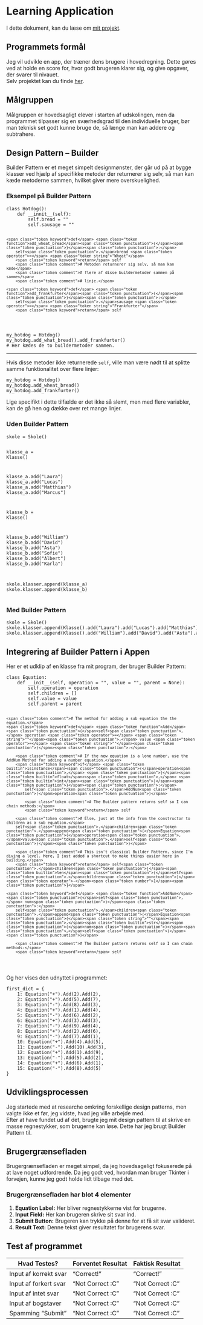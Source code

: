 <!DOCTYPE html>
<html>

<head>
  <meta charset="utf-8">
  <meta name="viewport" content="width=device-width, initial-scale=1.0">
  <title>Læringsapp</title>
  <link rel="stylesheet" href="https://stackedit.io/style.css" />
</head>

<body class="stackedit">
  <div class="stackedit__html"><h1 id="learning-application">Learning Application</h1>
<p>I dette dokument, kan du læse om <a href="https://github.com/BapllStar/Programmering-B/tree/main/Learning-Application">mit projekt</a>.</p>
<h2 id="programmets-formål">Programmets formål</h2>
<p>Jeg vil udvikle en app, der træner dens brugere i hovedregning. Dette gøres ved at holde en score for, hvor godt brugeren klarer sig, og give opgaver, der svarer til nivauet.<br>
Selv projektet kan du finde <a href="https://github.com/BapllStar/Programmering-B/tree/main/Learning-Application">her</a>.</p>
<h2 id="målgruppen">Målgruppen</h2>
<p>Målgruppen er hovedsagligt elever i starten af udskolingen, men da programmet tilpasser sig en sværhedsgrad til den individuelle bruger, bør man teknisk set godt kunne bruge de, så længe man kan addere og subtrahere.</p>
<h2 id="design-pattern----builder">Design Pattern – Builder</h2>
<p>Builder Pattern er et meget simpelt designmønster, der går ud på at bygge klasser ved hjælp af specifikke metoder der returnerer sig selv, så man kan kæde metoderne sammen, hvilket giver mere overskuelighed.</p>
<h3 id="eksempel-på-builder-pattern">Eksempel på Builder Pattern</h3>
<pre class=" language-python"><code class="prism  language-python"><span class="token keyword">class</span> <span class="token class-name">Hotdog</span><span class="token punctuation">(</span><span class="token punctuation">)</span><span class="token punctuation">:</span>
	<span class="token keyword">def</span> <span class="token function">__innit__</span><span class="token punctuation">(</span>self<span class="token punctuation">)</span><span class="token punctuation">:</span>
		self<span class="token punctuation">.</span>bread <span class="token operator">=</span> <span class="token string">""</span>
		self<span class="token punctuation">.</span>sausage <span class="token operator">=</span> <span class="token string">""</span>

	<span class="token keyword">def</span> <span class="token function">add_wheat_bread</span><span class="token punctuation">(</span><span class="token punctuation">)</span><span class="token punctuation">:</span>
		self<span class="token punctuation">.</span>bread <span class="token operator">=</span> <span class="token string">"Wheat"</span>
		<span class="token keyword">return</span> self
		<span class="token comment"># Metoden returnerer sig selv, så man kan kæde</span>
		<span class="token comment"># flere af disse buildermetoder sammen på samme</span>
		<span class="token comment"># linje.</span>

	<span class="token keyword">def</span> <span class="token function">add_frankfurter</span><span class="token punctuation">(</span><span class="token punctuation">)</span><span class="token punctuation">:</span>
		self<span class="token punctuation">.</span>sausage <span class="token operator">=</span> <span class="token string">"Frankfurter"</span>
		<span class="token keyword">return</span> self
</code></pre>
<pre class=" language-python"><code class="prism  language-python">my_hotdog <span class="token operator">=</span> Hotdog<span class="token punctuation">(</span><span class="token punctuation">)</span>
my_hotdog<span class="token punctuation">.</span>add_what_bread<span class="token punctuation">(</span><span class="token punctuation">)</span><span class="token punctuation">.</span>add_frankfurter<span class="token punctuation">(</span><span class="token punctuation">)</span>
<span class="token comment"># Her kædes de to buildermetoder sammen.</span>
</code></pre>
<hr>
<p>Hvis disse metoder ikke returnerede <code>self</code>, ville man være nødt til at splitte samme funktionalitet over flere linjer:</p>
<pre class=" language-python"><code class="prism  language-python">my_hotdog <span class="token operator">=</span> Hotdog<span class="token punctuation">(</span><span class="token punctuation">)</span>
my_hotdog<span class="token punctuation">.</span>add_wheat_bread<span class="token punctuation">(</span><span class="token punctuation">)</span>
my_hotdog<span class="token punctuation">.</span>add_frankfurter<span class="token punctuation">(</span><span class="token punctuation">)</span>
</code></pre>
<p>Lige specifikt i dette tilfælde er det ikke så slemt, men med flere variabler, kan de gå hen og dække over ret mange linjer.</p>
<h3 id="uden-builder-pattern">Uden Builder Pattern</h3>
<pre class=" language-python"><code class="prism  language-python">skole <span class="token operator">=</span> Skole<span class="token punctuation">(</span><span class="token punctuation">)</span>

klasse_a <span class="token operator">=</span> Klasse<span class="token punctuation">(</span><span class="token punctuation">)</span>

klasse_a<span class="token punctuation">.</span>add<span class="token punctuation">(</span><span class="token string">"Laura"</span><span class="token punctuation">)</span>
klasse_a<span class="token punctuation">.</span>add<span class="token punctuation">(</span><span class="token string">"Lucas"</span><span class="token punctuation">)</span>
klasse_a<span class="token punctuation">.</span>add<span class="token punctuation">(</span><span class="token string">"Matthias"</span><span class="token punctuation">)</span>
klasse_a<span class="token punctuation">.</span>add<span class="token punctuation">(</span><span class="token string">"Marcus"</span><span class="token punctuation">)</span>

klasse_b <span class="token operator">=</span> Klasse<span class="token punctuation">(</span><span class="token punctuation">)</span>

klasse_b<span class="token punctuation">.</span>add<span class="token punctuation">(</span><span class="token string">"William"</span><span class="token punctuation">)</span>
klasse_b<span class="token punctuation">.</span>add<span class="token punctuation">(</span><span class="token string">"David"</span><span class="token punctuation">)</span>
klasse_b<span class="token punctuation">.</span>add<span class="token punctuation">(</span><span class="token string">"Asta"</span><span class="token punctuation">)</span>
klasse_b<span class="token punctuation">.</span>add<span class="token punctuation">(</span><span class="token string">"Sofie"</span><span class="token punctuation">)</span>
klasse_b<span class="token punctuation">.</span>add<span class="token punctuation">(</span><span class="token string">"Albert"</span><span class="token punctuation">)</span>
klasse_b<span class="token punctuation">.</span>add<span class="token punctuation">(</span><span class="token string">"Karla"</span><span class="token punctuation">)</span>

skole<span class="token punctuation">.</span>klasser<span class="token punctuation">.</span>append<span class="token punctuation">(</span>klasse_a<span class="token punctuation">)</span>
skole<span class="token punctuation">.</span>klasser<span class="token punctuation">.</span>append<span class="token punctuation">(</span>klasse_b<span class="token punctuation">)</span>
</code></pre>
<h3 id="med-builder-pattern">Med Builder Pattern</h3>
<pre class=" language-python"><code class="prism  language-python">skole <span class="token operator">=</span> Skole<span class="token punctuation">(</span><span class="token punctuation">)</span>
skole<span class="token punctuation">.</span>klasser<span class="token punctuation">.</span>append<span class="token punctuation">(</span>Klasse<span class="token punctuation">(</span><span class="token punctuation">)</span><span class="token punctuation">.</span>add<span class="token punctuation">(</span><span class="token string">"Laura"</span><span class="token punctuation">)</span><span class="token punctuation">.</span>add<span class="token punctuation">(</span><span class="token string">"Lucas"</span><span class="token punctuation">)</span><span class="token punctuation">.</span>add<span class="token punctuation">(</span><span class="token string">"Matthias"</span><span class="token punctuation">)</span><span class="token punctuation">.</span>add<span class="token punctuation">(</span><span class="token string">"Marcus"</span><span class="token punctuation">)</span><span class="token punctuation">)</span>
skole<span class="token punctuation">.</span>klasser<span class="token punctuation">.</span>append<span class="token punctuation">(</span>Klasse<span class="token punctuation">(</span><span class="token punctuation">)</span><span class="token punctuation">.</span>add<span class="token punctuation">(</span><span class="token string">"William"</span><span class="token punctuation">)</span><span class="token punctuation">.</span>add<span class="token punctuation">(</span><span class="token string">"David"</span><span class="token punctuation">)</span><span class="token punctuation">.</span>add<span class="token punctuation">(</span><span class="token string">"Asta"</span><span class="token punctuation">)</span><span class="token punctuation">.</span>add<span class="token punctuation">(</span><span class="token string">"Sofie"</span><span class="token punctuation">)</span><span class="token punctuation">.</span>add<span class="token punctuation">(</span><span class="token string">"Albert"</span><span class="token punctuation">)</span><span class="token punctuation">.</span>add<span class="token punctuation">(</span><span class="token string">"Karla"</span><span class="token punctuation">)</span><span class="token punctuation">)</span>
</code></pre>
<h2 id="integrering-af-builder-pattern-i-appen">Integrering af Builder Pattern i Appen</h2>
<p>Her er et udklip af en klasse fra mit program, der bruger Builder Pattern:</p>
<pre class=" language-python"><code class="prism  language-python"><span class="token keyword">class</span> <span class="token class-name">Equation</span><span class="token punctuation">:</span>
    <span class="token keyword">def</span> <span class="token function">__init__</span><span class="token punctuation">(</span>self<span class="token punctuation">,</span> operation <span class="token operator">=</span> <span class="token string">""</span><span class="token punctuation">,</span> value <span class="token operator">=</span> <span class="token string">""</span><span class="token punctuation">,</span> parent <span class="token operator">=</span> <span class="token boolean">None</span><span class="token punctuation">)</span><span class="token punctuation">:</span>
        self<span class="token punctuation">.</span>operation <span class="token operator">=</span> operation
        self<span class="token punctuation">.</span>children <span class="token operator">=</span> <span class="token punctuation">[</span><span class="token punctuation">]</span>
        self<span class="token punctuation">.</span>value <span class="token operator">=</span> value
        self<span class="token punctuation">.</span>parent <span class="token operator">=</span> parent

    <span class="token comment"># The method for adding a sub equation the the equation.</span>
    <span class="token keyword">def</span> <span class="token function">Add</span><span class="token punctuation">(</span>self<span class="token punctuation">,</span> operation <span class="token operator">=</span> <span class="token string">""</span><span class="token punctuation">,</span> value <span class="token operator">=</span> <span class="token string">""</span><span class="token punctuation">)</span><span class="token punctuation">:</span>
        
        <span class="token comment"># If the new equation is a lone number, use the AddNum Method for adding a number equation.</span>
        <span class="token keyword">if</span> <span class="token builtin">isinstance</span><span class="token punctuation">(</span>operation<span class="token punctuation">,</span> <span class="token punctuation">(</span><span class="token builtin">float</span><span class="token punctuation">,</span> <span class="token builtin">int</span><span class="token punctuation">)</span><span class="token punctuation">)</span><span class="token punctuation">:</span>
            self<span class="token punctuation">.</span>AddNum<span class="token punctuation">(</span>operation<span class="token punctuation">)</span>

            <span class="token comment"># The Builder pattern returns self so I can chain methods:</span>
            <span class="token keyword">return</span> self
        
        <span class="token comment"># Else, just at the info from the constructor to children as a sub equation.</span>
        self<span class="token punctuation">.</span>children<span class="token punctuation">.</span>append<span class="token punctuation">(</span>Equation<span class="token punctuation">(</span>operation<span class="token punctuation">,</span>value<span class="token punctuation">,</span>self<span class="token punctuation">)</span><span class="token punctuation">)</span>

        <span class="token comment"># This isn't classical Builder Pattern, since I'm diving a level. Here, I just added a shortcut to make things easier here in building.</span>
        <span class="token keyword">return</span> self<span class="token punctuation">.</span>children<span class="token punctuation">[</span><span class="token builtin">len</span><span class="token punctuation">(</span>self<span class="token punctuation">.</span>children<span class="token punctuation">)</span><span class="token operator">-</span><span class="token number">1</span><span class="token punctuation">]</span>

    <span class="token keyword">def</span> <span class="token function">AddNum</span><span class="token punctuation">(</span>self<span class="token punctuation">,</span> num<span class="token punctuation">)</span><span class="token punctuation">:</span>
        self<span class="token punctuation">.</span>children<span class="token punctuation">.</span>append<span class="token punctuation">(</span>Equation<span class="token punctuation">(</span><span class="token string">""</span><span class="token punctuation">,</span><span class="token builtin">str</span><span class="token punctuation">(</span>num<span class="token punctuation">)</span><span class="token punctuation">,</span>self<span class="token punctuation">)</span><span class="token punctuation">)</span>

        <span class="token comment"># The Builder pattern returns self so I can chain methods:</span>
        <span class="token keyword">return</span> self
</code></pre>
<p>Og her vises den udnyttet i programmet:</p>
<pre class=" language-python"><code class="prism  language-python">first_dict <span class="token operator">=</span> <span class="token punctuation">{</span>
    <span class="token number">1</span><span class="token punctuation">:</span> Equation<span class="token punctuation">(</span><span class="token string">"+"</span><span class="token punctuation">)</span><span class="token punctuation">.</span>Add<span class="token punctuation">(</span><span class="token number">2</span><span class="token punctuation">)</span><span class="token punctuation">.</span>Add<span class="token punctuation">(</span><span class="token number">2</span><span class="token punctuation">)</span><span class="token punctuation">,</span>    
    <span class="token number">2</span><span class="token punctuation">:</span> Equation<span class="token punctuation">(</span><span class="token string">"+"</span><span class="token punctuation">)</span><span class="token punctuation">.</span>Add<span class="token punctuation">(</span><span class="token number">5</span><span class="token punctuation">)</span><span class="token punctuation">.</span>Add<span class="token punctuation">(</span><span class="token number">7</span><span class="token punctuation">)</span><span class="token punctuation">,</span>    
    <span class="token number">3</span><span class="token punctuation">:</span> Equation<span class="token punctuation">(</span><span class="token string">"-"</span><span class="token punctuation">)</span><span class="token punctuation">.</span>Add<span class="token punctuation">(</span><span class="token number">8</span><span class="token punctuation">)</span><span class="token punctuation">.</span>Add<span class="token punctuation">(</span><span class="token number">3</span><span class="token punctuation">)</span><span class="token punctuation">,</span>    
    <span class="token number">4</span><span class="token punctuation">:</span> Equation<span class="token punctuation">(</span><span class="token string">"+"</span><span class="token punctuation">)</span><span class="token punctuation">.</span>Add<span class="token punctuation">(</span><span class="token number">1</span><span class="token punctuation">)</span><span class="token punctuation">.</span>Add<span class="token punctuation">(</span><span class="token number">4</span><span class="token punctuation">)</span><span class="token punctuation">,</span>    
    <span class="token number">5</span><span class="token punctuation">:</span> Equation<span class="token punctuation">(</span><span class="token string">"-"</span><span class="token punctuation">)</span><span class="token punctuation">.</span>Add<span class="token punctuation">(</span><span class="token number">6</span><span class="token punctuation">)</span><span class="token punctuation">.</span>Add<span class="token punctuation">(</span><span class="token number">2</span><span class="token punctuation">)</span><span class="token punctuation">,</span>    
    <span class="token number">6</span><span class="token punctuation">:</span> Equation<span class="token punctuation">(</span><span class="token string">"+"</span><span class="token punctuation">)</span><span class="token punctuation">.</span>Add<span class="token punctuation">(</span><span class="token number">3</span><span class="token punctuation">)</span><span class="token punctuation">.</span>Add<span class="token punctuation">(</span><span class="token number">3</span><span class="token punctuation">)</span><span class="token punctuation">,</span>    
    <span class="token number">7</span><span class="token punctuation">:</span> Equation<span class="token punctuation">(</span><span class="token string">"-"</span><span class="token punctuation">)</span><span class="token punctuation">.</span>Add<span class="token punctuation">(</span><span class="token number">9</span><span class="token punctuation">)</span><span class="token punctuation">.</span>Add<span class="token punctuation">(</span><span class="token number">4</span><span class="token punctuation">)</span><span class="token punctuation">,</span>    
    <span class="token number">8</span><span class="token punctuation">:</span> Equation<span class="token punctuation">(</span><span class="token string">"+"</span><span class="token punctuation">)</span><span class="token punctuation">.</span>Add<span class="token punctuation">(</span><span class="token number">2</span><span class="token punctuation">)</span><span class="token punctuation">.</span>Add<span class="token punctuation">(</span><span class="token number">6</span><span class="token punctuation">)</span><span class="token punctuation">,</span>    
    <span class="token number">9</span><span class="token punctuation">:</span> Equation<span class="token punctuation">(</span><span class="token string">"-"</span><span class="token punctuation">)</span><span class="token punctuation">.</span>Add<span class="token punctuation">(</span><span class="token number">7</span><span class="token punctuation">)</span><span class="token punctuation">.</span>Add<span class="token punctuation">(</span><span class="token number">1</span><span class="token punctuation">)</span><span class="token punctuation">,</span>    
    <span class="token number">10</span><span class="token punctuation">:</span> Equation<span class="token punctuation">(</span><span class="token string">"+"</span><span class="token punctuation">)</span><span class="token punctuation">.</span>Add<span class="token punctuation">(</span><span class="token number">4</span><span class="token punctuation">)</span><span class="token punctuation">.</span>Add<span class="token punctuation">(</span><span class="token number">5</span><span class="token punctuation">)</span><span class="token punctuation">,</span>   
    <span class="token number">11</span><span class="token punctuation">:</span> Equation<span class="token punctuation">(</span><span class="token string">"-"</span><span class="token punctuation">)</span><span class="token punctuation">.</span>Add<span class="token punctuation">(</span><span class="token number">10</span><span class="token punctuation">)</span><span class="token punctuation">.</span>Add<span class="token punctuation">(</span><span class="token number">3</span><span class="token punctuation">)</span><span class="token punctuation">,</span>  
    <span class="token number">12</span><span class="token punctuation">:</span> Equation<span class="token punctuation">(</span><span class="token string">"+"</span><span class="token punctuation">)</span><span class="token punctuation">.</span>Add<span class="token punctuation">(</span><span class="token number">1</span><span class="token punctuation">)</span><span class="token punctuation">.</span>Add<span class="token punctuation">(</span><span class="token number">9</span><span class="token punctuation">)</span><span class="token punctuation">,</span>   
    <span class="token number">13</span><span class="token punctuation">:</span> Equation<span class="token punctuation">(</span><span class="token string">"-"</span><span class="token punctuation">)</span><span class="token punctuation">.</span>Add<span class="token punctuation">(</span><span class="token number">5</span><span class="token punctuation">)</span><span class="token punctuation">.</span>Add<span class="token punctuation">(</span><span class="token number">2</span><span class="token punctuation">)</span><span class="token punctuation">,</span>   
    <span class="token number">14</span><span class="token punctuation">:</span> Equation<span class="token punctuation">(</span><span class="token string">"+"</span><span class="token punctuation">)</span><span class="token punctuation">.</span>Add<span class="token punctuation">(</span><span class="token number">6</span><span class="token punctuation">)</span><span class="token punctuation">.</span>Add<span class="token punctuation">(</span><span class="token number">1</span><span class="token punctuation">)</span><span class="token punctuation">,</span>   
    <span class="token number">15</span><span class="token punctuation">:</span> Equation<span class="token punctuation">(</span><span class="token string">"-"</span><span class="token punctuation">)</span><span class="token punctuation">.</span>Add<span class="token punctuation">(</span><span class="token number">8</span><span class="token punctuation">)</span><span class="token punctuation">.</span>Add<span class="token punctuation">(</span><span class="token number">5</span><span class="token punctuation">)</span>    
<span class="token punctuation">}</span>
</code></pre>
<h2 id="udviklingsprocessen">Udviklingsprocessen</h2>
<p>Jeg startede med at researche omkring forskellige design patterns, men valgte ikke et før, jeg vidste, hvad jeg ville arbejde med.<br>
Efter at have fundet ud af det, brugte jeg mit design pattern til at skrive en masse regnestykker, som brugerne kan løse. Dette har jeg brugt Builder Pattern til.</p>
<h2 id="brugergrænsefladen">Brugergrænsefladen</h2>
<p>Brugergrænsefladen er meget simpel, da jeg hovedsageligt fokuserede på at lave noget udfordrende. Da jeg godt ved, hvordan man bruger Tkinter i forvejen, kunne jeg godt holde lidt tilbage med det.</p>
<h3 id="brugergrænsefladen-har-blot-4-elementer">Brugergrænsefladen har blot 4 elementer</h3>
<ol>
<li><strong>Equation Label:</strong> Her bliver regnestykkerne vist for brugerne.</li>
<li><strong>Input Field:</strong> Her kan brugeren skrive sit svar ind.</li>
<li><strong>Submit Button:</strong> Brugeren kan trykke på denne for at få sit svar valideret.</li>
<li><strong>Result Text:</strong> Denne tekst giver resultatet for brugerens svar.</li>
</ol>
<h2 id="test-af-programmet">Test af programmet</h2>

<table>
<thead>
<tr>
<th>Hvad Testes?</th>
<th>Forventet Resultat</th>
<th>Faktisk Resultat</th>
</tr>
</thead>
<tbody>
<tr>
<td>Input af korrekt svar</td>
<td>“Correct!”</td>
<td>“Correct!”</td>
</tr>
<tr>
<td>Input af forkert svar</td>
<td>“Not Correct :C”</td>
<td>“Not Correct :C”</td>
</tr>
<tr>
<td>Input af intet svar</td>
<td>“Not Correct :C”</td>
<td>“Not Correct :C”</td>
</tr>
<tr>
<td>Input af bogstaver</td>
<td>“Not Correct :C”</td>
<td>“Not Correct :C”</td>
</tr>
<tr>
<td>Spamming “Submit”</td>
<td>“Not Correct :C”</td>
<td>“Not Correct :C”</td>
</tr>
</tbody>
</table></div>
</body>

</html>
